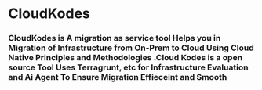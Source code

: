 # CloudKodes

### CloudKodes is A migration as service tool Helps you in Migration of Infrastructure from On-Prem to Cloud Using Cloud Native Principles and Methodologies .Cloud Kodes is a open source Tool Uses Terragrunt, etc for Infrastructure Evaluation and Ai Agent To Ensure Migration Effieceint and Smooth

